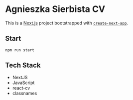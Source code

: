 # Agnieszka Sierbista CV

This is a [Next.js](https://nextjs.org/) project bootstrapped with [`create-next-app`](https://github.com/vercel/next.js/tree/canary/packages/create-next-app).

## Start

`npm run start`

## Tech Stack

- NextJS
- JavaScript
- react-cv
- classnames
